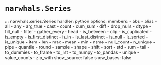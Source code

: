# `narwhals.Series`

::: narwhals.series.Series
    handler: python
    options:
      members:
        - abs
        - alias
        - all
        - any
        - arg_true
        - cast
        - count
        - cum_sum
        - diff
        - drop_nulls
        - dtype
        - fill_null
        - filter
        - gather_every
        - head
        - is_between
        - clip
        - is_duplicated
        - is_empty
        - is_first_distinct
        - is_in
        - is_last_distinct
        - is_null
        - is_sorted
        - is_unique
        - item
        - len
        - max
        - mean
        - min
        - name
        - null_count
        - n_unique
        - pipe
        - quantile
        - round
        - sample
        - shape
        - shift
        - sort
        - std
        - sum
        - tail
        - to_dummies
        - to_frame
        - to_list
        - to_numpy
        - to_pandas
        - unique
        - value_counts
        - zip_with
      show_source: false
      show_bases: false
